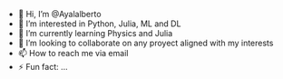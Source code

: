 - 👋 Hi, I’m @Ayalalberto
- 👀 I’m interested in Python, Julia, ML and DL
- 🌱 I’m currently learning Physics and Julia
- 💞️ I’m looking to collaborate on any proyect aligned with my interests
- 📫 How to reach me via email
- ⚡ Fun fact: ...
